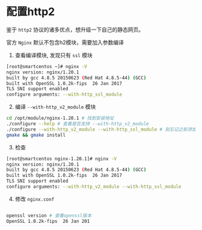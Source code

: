 # 配置http2

鉴于 `http2` 协议的诸多优点，想升级一下自己的静态网页。

官方 `Nginx` 默认不包含h2模块，需要加入参数编译

1. 查看编译模块, 发现只有 `ssl` 模块

``` bash {6}
[root@smartcentos ~]# nginx -V
nginx version: nginx/1.20.1
built by gcc 4.8.5 20150623 (Red Hat 4.8.5-44) (GCC)
built with OpenSSL 1.0.2k-fips  26 Jan 2017
TLS SNI support enabled
configure arguments: --with-http_ssl_module
```

2. 编译 `--with-http_v2_module` 模块

``` bash
cd /opt/module/nginx-1.20.1 # 找到安装地址
./configure --help # 查看是否支持 --with-http_v2_module 
./configure --with-http_v2_module --with-http_ssl_module # 别忘记之前添加的模块
gmake && gmake install
```

3. 检查

``` bash {6}
[root@smartcentos nginx-1.20.1]# nginx -V
nginx version: nginx/1.20.1
built by gcc 4.8.5 20150623 (Red Hat 4.8.5-44) (GCC)
built with OpenSSL 1.0.2k-fips  26 Jan 2017
TLS SNI support enabled
configure arguments: --with-http_v2_module --with-http_ssl_module
```

4. 修改 `nginx.conf`

```

```

``` bash
openssl version # 查看openssl版本
OpenSSL 1.0.2k-fips  26 Jan 201
```